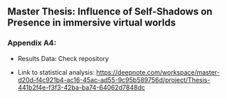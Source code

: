 ## Master Thesis: Influence of Self-Shadows on Presence in immersive virtual worlds

### Appendix A4:

* Results Data: Check repository

* Link to statistical analysis: https://deepnote.com/workspace/master-d20d-f4c921b4-ac16-45ac-ad55-9c95b589756d/project/Thesis-441b2f4e-f3f3-42ba-ba74-64062d7848dc
  
